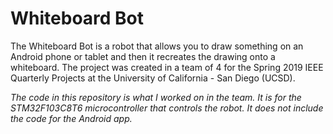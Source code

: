 # Whiteboard Bot

The Whiteboard Bot is a robot that allows you to draw something on an Android phone or tablet and then it recreates the drawing onto a whiteboard. The project was created in a team of 4 for the Spring 2019 IEEE Quarterly Projects at the University of California - San Diego (UCSD).

_The code in this repository is what I worked on in the team. It is for the STM32F103C8T6 microcontroller that controls the robot. It does not include the code for the Android app._